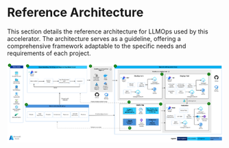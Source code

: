 # Reference Architecture

This section details the reference architecture for LLMOps used by this accelerator. The architecture serves as a guideline, offering a comprehensive framework adaptable to the specific needs and requirements of each project.

![Header](../media/reference_architecture.png)